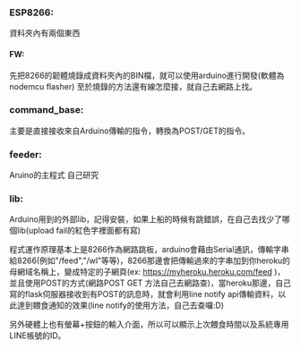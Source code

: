 ### ESP8266:
資料夾內有兩個東西

#### FW:
先把8266的韌體燒錄成資料夾內的BIN檔，就可以使用arduino進行開發(軟體為nodemcu flasher)
至於燒錄的方法還有線怎麼接，就自己去網路上找。

### command_base:
主要是直接接收來自Arduino傳輸的指令，轉換為POST/GET的指令。

### feeder:
Aruino的主程式 自己研究

### lib:
Arduino用到的外部lib，記得安裝，如果上船的時候有跳錯誤，在自己去找少了哪個lib(upload fail的紅色字裡面都有寫)

程式運作原理基本上是8266作為網路跳板，arduino會藉由Serial通訊，傳輸字串給8266(例如"/feed","/wl"等等)，8266那邊會把傳輸過來的字串加到你heroku的母網域名稱上，變成特定的子網頁(ex: https://myheroku.heroku.com/feed )，並且使用POST的方式(網路POST GET 方法自己去網路查)，當heroku那邊，自己寫的flask伺服器接收到有POST的訊息時，就會利用line notify api傳輸資料，以此達到餵食通知的效果(line notify的使用方法，自己去查囉:D)

另外硬體上也有螢幕+按鈕的輸入介面，所以可以顯示上次餵食時間以及系統專用LINE帳號的ID。
